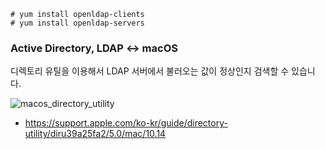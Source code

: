 ```
# yum install openldap-clients
# yum install openldap-servers
```

### Active Directory, LDAP <-> macOS
디렉토리 유틸을 이용해서 LDAP 서버에서 불러오는 값이 정상인지 검색할 수 있습니다.

![macos_directory_utility](https://user-images.githubusercontent.com/1149996/48001586-571bbd80-e14c-11e8-8dbe-8638034309cb.png)

- https://support.apple.com/ko-kr/guide/directory-utility/diru39a25fa2/5.0/mac/10.14
